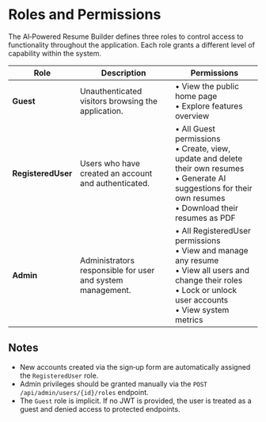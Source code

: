 # Roles and Permissions

The AI‑Powered Resume Builder defines three roles to control access to
functionality throughout the application. Each role grants a different level
of capability within the system.

| Role           | Description                                                     | Permissions |
| -------------- | --------------------------------------------------------------- | ----------- |
| **Guest**      | Unauthenticated visitors browsing the application.              | • View the public home page<br>• Explore features overview |
| **RegisteredUser** | Users who have created an account and authenticated.           | • All Guest permissions<br>• Create, view, update and delete their own resumes<br>• Generate AI suggestions for their own resumes<br>• Download their resumes as PDF |
| **Admin**      | Administrators responsible for user and system management.      | • All RegisteredUser permissions<br>• View and manage any resume<br>• View all users and change their roles<br>• Lock or unlock user accounts<br>• View system metrics |

## Notes

* New accounts created via the sign‑up form are automatically assigned the
  `RegisteredUser` role.
* Admin privileges should be granted manually via the `POST /api/admin/users/{id}/roles`
  endpoint.
* The `Guest` role is implicit. If no JWT is provided, the user is treated
  as a guest and denied access to protected endpoints.